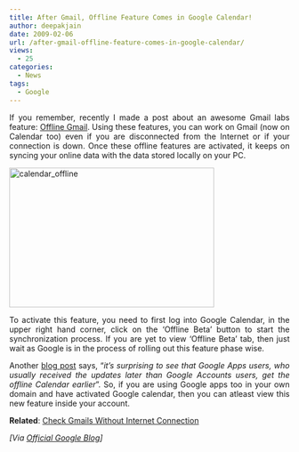 ```yaml
---
title: After Gmail, Offline Feature Comes in Google Calendar!
author: deepakjain
date: 2009-02-06
url: /after-gmail-offline-feature-comes-in-google-calendar/
views:
  - 25
categories:
  - News
tags:
  - Google
---
```

<p align="justify">
  If you remember, recently I made a post about an awesome Gmail labs feature: <a href="http://devilsworkshop.org/check-gmails-without-internet-connection-new-feature/">Offline Gmail</a>. Using these features, you can work on Gmail (now on Calendar too) even if you are disconnected from the Internet or if your connection is down. Once these offline features are activated, it keeps on syncing your online data with the data stored locally on your PC.
</p>

<p align="justify">
  <img class="wp-image-53602" style="border-right: 0px;border-top: 0px;float: none;margin: 0px auto;border-left: 0px;border-bottom: 0px" height="251" alt="calendar_offline" src="http://cdn.devilsworkshop.org/files/2009/02/calendar-offline.png" width="368" border="0" />
</p>

<p align="justify">
  To activate this feature, you need to first log into Google Calendar, in the upper right hand corner, click on the ‘Offline Beta’ button to start the synchronization process. If you are yet to view ‘Offline Beta’ tab, then just wait as Google is in the process of rolling out this feature phase wise.
</p>

<p align="justify">
  Another <a href="http://googlesystem.blogspot.com/2009/02/offline-google-calendar.html" onclick="_gaq.push(['_trackEvent', 'outbound-article', 'http://googlesystem.blogspot.com/2009/02/offline-google-calendar.html', 'blog post']);" >blog post</a> says, “<em>it&#8217;s surprising to see that Google Apps users, who usually received the updates later than Google Accounts users, get the offline Calendar earlier</em>”. So, if you are using Google apps too in your own domain and have activated Google calendar, then you can atleast view this new feature inside your account.
</p>

<p align="justify">
  <strong>Related</strong>: <a href="http://devilsworkshop.org/check-gmails-without-internet-connection-new-feature/">Check Gmails Without Internet Connection</a>
</p>

<p align="justify">
  <em>[Via </em><a href="http://googleenterprise.blogspot.com/2009/02/offline-also-available-in-google.html" onclick="_gaq.push(['_trackEvent', 'outbound-article', 'http://googleenterprise.blogspot.com/2009/02/offline-also-available-in-google.html', 'Official Google Blog']);" ><em>Official Google Blog</em></a><em>]</em>
</p>
